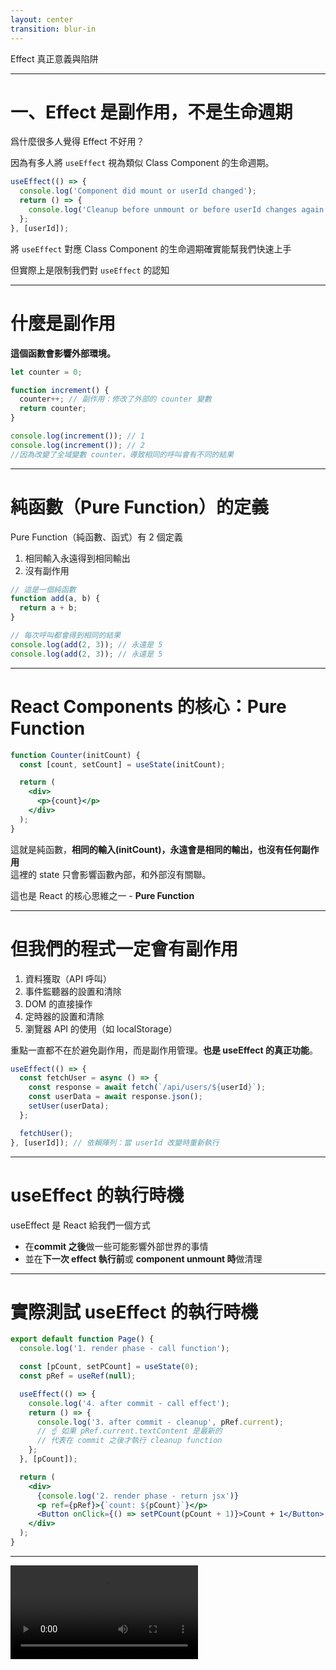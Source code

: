 ```yaml
---
layout: center
transition: blur-in
---
```


<ChapterTitle number="3" subtitle="許多工程師都沒搞懂的" >
Effect 真正意義與陷阱
</ChapterTitle>

<!--
介紹完 state 以及他的各種應用後，這個章節要介紹的也是非常常用但又不容易用好的 useEffect
-->

---

# 一、Effect 是副作用，不是生命週期

爲什麼很多人覺得 Effect 不好用？

因為有多人將 `useEffect` 視為類似 Class Component 的生命週期。

```jsx
useEffect(() => {
  console.log('Component did mount or userId changed');
  return () => {
    console.log('Cleanup before unmount or before userId changes again');
  };
}, [userId]);
```

將 `useEffect` 對應 Class Component 的生命週期確實能幫我們快速上手

<span v-mark="{color: 'var(--secondary)'}">但實際上是限制我們對 `useEffect` 的認知</span>

<!--
首先，最重要的觀念是 Effect 是副作用，不是生命週期

爲什麼很多人覺得 Effect 不好用？

因為有非常多的工程師會將 useEffect 視為類似 Class Component 的生命週期

相信很多人對 effect 的想法就是，在組件掛載或卸載後後執行某些程式。

就像這個程式碼

在過去 class component 時，我們有一組明確的生命週期函式，比如 componentDidMount、componentDidUpdate 和 componentWillUnmount。

這些函式提供了一個明確的時機點來執行某些操作。

而當 React 推出 function component 並搭配 useEffect 時，很多人自然會把它對應到 class component 的這些生命週期上。

這種理解方式雖然在某些情況下能幫助我們快速上手，但實際上是限制我們對 useEffect 的認知。所以這個章節，我想帶你們重新認識 useEffect，理解它的本質是什麼，以及如何正確地運用它。
-->

---

# 什麼是副作用

**這個函數會影響外部環境。**

```jsx
let counter = 0;

function increment() {
  counter++; // 副作用：修改了外部的 counter 變數
  return counter;
}

console.log(increment()); // 1
console.log(increment()); // 2
//因為改變了全域變數 counter，導致相同的呼叫會有不同的結果
```

<!--
在一開始標題就破梗了，我說 Effect 是副作用，不是生命週期，那很多人就會納悶，什麼是副作用，簡單說：副作用就是這個函數會影響外部環境，這邊我舉一個很簡單的例子：

比如有個全域變數  counter 以及一個函數 increment()，然後我們在 increment 裡面去修改全域變數 counter，這就讓這個函數有副作用了，因為他影響了外部環境。這可能會讓程式碼變得難以維護，因為你不清楚某些全域變數是不是被改變過了。
-->

---

# 純函數（Pure Function）的定義

Pure Function（純函數、函式）有 2 個定義

<v-clicks>

1. 相同輸入永遠得到相同輸出
2. 沒有副作用

</v-clicks>

<v-click>

```jsx
// 這是一個純函數
function add(a, b) {
  return a + b;
}

// 每次呼叫都會得到相同的結果
console.log(add(2, 3)); // 永遠是 5
console.log(add(2, 3)); // 永遠是 5
```

</v-click>

<!--
這邊要再介紹一個新名詞 — Pure Function（純函數、函式），他有 2 個定義

[click]
1. 相同輸入永遠得到相同輸出

[click]
2. 沒有副作用

[click]
我們拿這個程式碼跟上個例子比較一下，可以發現 add 這個函數只要傳入的值相同，輸出也永遠會相同，除此之外，他也沒有改變任何的外部環境，所以這就是一個純函數

所以說，有副作用的函數就叫 impure function，前陣子 functional programming 挺流行的，如果你有稍微跟到那波，相信多少會看過這些名詞，但這邊我們不深入的介紹。這邊的重點是介紹什麼是 effect 副作用。
-->

---

# React Components 的核心：Pure Function

```jsx
function Counter(initCount) {
  const [count, setCount] = useState(initCount);

  return (
    <div>
      <p>{count}</p>
    </div>
  );
}
```

<v-click>

這就是純函數，**相同的輸入(initCount)，永遠會是相同的輸出，也沒有任何副作用**
<br/>
這裡的 state 只會影響函數內部，和外部沒有關聯。

</v-click>

<v-click>

這也是 React 的核心思維之一 - **Pure Function**

</v-click>

<!--
那我們知道這個要幹嘛呢？我們稍微看一下平常的 React function：

[click]
你可以發現這不就是純函數嗎，相同的輸入(initCount)，永遠會是相同的輸出，也沒有任何副作用，這裡的 state 只會影響函數內部，和外部沒有關聯。

[click]
這也是 React 的核心思維之一 - pure function。
-->

---

# 但我們的程式一定會有副作用

<v-clicks>

1. 資料獲取（API 呼叫）
2. 事件監聽器的設置和清除
3. DOM 的直接操作
4. 定時器的設置和清除
5. 瀏覽器 API 的使用（如 localStorage）

</v-clicks>

<v-click>

重點一直都<span v-mark="{color: 'var(--secondary)', at: 6}">不在於避免副作用，而是副作用管理</span>。**也是 useEffect 的真正功能**。

</v-click>

<v-click>

```jsx
useEffect(() => {
  const fetchUser = async () => {
    const response = await fetch(`/api/users/${userId}`);
    const userData = await response.json();
    setUser(userData);
  };

  fetchUser();
}, [userId]); // 依賴陣列：當 userId 改變時重新執行
```

</v-click>

<!--
但事實上，我們的程式可以說一定是會有副作用，比如：

[click]
資料獲取（API 呼叫）

[click]
事件監聽器的設置和清除

[click]
DOM 的直接操作

[click]
定時器的設置和清除

[click]
瀏覽器 API 的使用（如 localStorage）

這些都是副作用

所以我們的重點一直都不在於避免副作用，而是副作用管理。也是 useEffect 的真正功能。

所以如果我們想要 fetch api，是不是都會用包在 useEffect 去做，像這樣
-->

---

# useEffect 的執行時機

useEffect 是 React 給我們一個方式

<v-clicks>

- 在**commit 之後**做一些可能影響外部世界的事情
- 並在**下一次 effect 執行前**或 **component unmount 時**做清理

</v-clicks>

<!--
所以說 useEffect 是 React 給我們一個方式，在「commit 之後」做一些可能影響外部世界的事情，並且在「下一次 effect 執行前或 component unmount 時」做清理

這才是 useEffect 的設計初衷。

說到這，我們可以來稍微看一下 useEffect 真正的執行時機
-->

---

# 實際測試 useEffect 的執行時機

```jsx
export default function Page() {
  console.log('1. render phase - call function');

  const [pCount, setPCount] = useState(0);
  const pRef = useRef(null);

  useEffect(() => {
    console.log('4. after commit - call effect');
    return () => {
      console.log('3. after commit - cleanup', pRef.current);
      // ☝️ 如果 pRef.current.textContent 是最新的
      // 代表在 commit 之後才執行 cleanup function
    };
  }, [pCount]);

  return (
    <div>
      {console.log('2. render phase - return jsx')}
      <p ref={pRef}>{`count: ${pCount}`}</p>
      <Button onClick={() => setPCount(pCount + 1)}>Count + 1</Button>
    </div>
  );
}
```

<!--
我們用下面這段簡單的程式碼來觀察一下整個流程：

這個 function 很簡單，一開始會先印出 1 確定組件 re-render

並用一個 state 控制組件 re-render，而 ref 是用來觀察 effect 的執行時機是在 commit 之後還是之前

如果 pRef.current.textContent 是最新的，代表在 commit 之後才執行 cleanup function

最後再 jsx 裡也用 console.log 看看是先執行 jsx 還是 effect
-->

---

<Video src="/ch-2/2.mp4" />

<!--
很有趣，可以看到順序分別是

render phase - call function

render phase - return jsx

after commit - cleanup（如果有先前的 effect）

after commit - call effect

因為 pRef.current 是最新的，代表在 commit 之後才執行 cleanup function。
-->

---

# 為什麼這個順序很重要？

些副作用必須等到畫面真的更新後才能執行，比如：

<v-clicks>

- 讀取 DOM 的位置、高度、文字（像是 pRef.current）
- 對外觸發動畫
- 設定 IntersectionObserver 等需要實體 DOM 的操作

</v-clicks>

<!--
因為有些副作用必須等到畫面真的更新後才能執行，比如：

讀取 DOM 的位置、高度、文字（像是 pRef.current）

對外觸發動畫

設定 IntersectionObserver 等需要實體 DOM 的操作

如果你在 render phase 就執行這些動作，DOM 還沒準備好，資料就會不準確

這算是一個很細節的小觀念，但了解後就不用怕面試考到 useEffect 了
-->

---
layout: center
---

# 你可能不需要 useEffect

<!--
在我們了解 useEffect 的真正意義後，我們就可以避免寫出一些不好的寫法

下面分享 2 個我最常看到誤用 useEffect 的地方
-->

---

# 錯誤場景一：在 Effect 裡面去 setState

一個搜尋功能

````md magic-move
```jsx
const [isOpen, setIsOpen] = useState(false); // 打開搜尋匡
const [search, setSearch] = useState('');
const [results, setResults] = useState([]);
const [isSearching, setIsSearching] = useState(false);
```

```jsx
useEffect(() => {
  if (!search.trim()) {
    setResults([]); // 清空結果
    return;
  }

  setIsSearching(true); // 設置搜尋中狀態

  // 延遲搜尋，避免每次按鍵都觸發
  const timeout = setTimeout(() => {
    const filteredResults = blogPosts.filter((post) =>
      post.title.includes(search)
    );

    setResults(filteredResults);
    setIsSearching(false); // 取消搜尋中狀態
  }, 300);

  // 清理函數
  return () => clearTimeout(timeout);
}, [search]);
```
````

<!--
很多時候我們會想根據某個 state 來去設置其他 state 的狀態，比如一個開發時常見的搜尋例子，會有搜尋字串、搜尋結果以及像是搜尋中等狀態。

並寫了一個基本的搜尋功能，當使用者打字時，會觸發 useEffect 來進行搜尋，並調整搜尋狀態。
-->

---

# 功能展示

<Video src="/ch-2/3-search-without-init.mp4" class="!h-[400px]" />

<!--
基本上功能沒問題

不過有個使用上的小問題，當我們打開搜尋匡時，上次的搜尋紀錄還在，導致每次都要先清空
-->

---

# 清空搜尋紀錄

現在 PM 希望我們在打開搜尋匡時，要把上次的搜尋紀錄清空

<v-click>

```jsx
useEffect(() => {
  if (isOpen) {
    setSearch('');
    setResults([]);
    setIsSearching(false);
  }
}, [isOpen]);
```

</v-click>

<!--
現在 PM 希望我們在打開搜尋匡時，要把上次的搜尋紀錄清空

所以我們需要將 state 初始化，思考一下，你們會怎麼做呢？

由於邏輯是，打開搜尋匡時 -> isOpen 為 true -> 清空紀錄

[click]

很多人直覺會用 useEffect。當 isOpen 改變時，去初始化其它 state，像這樣
-->

---

# 問題在哪？

<Video src="/ch-2/4-search-with-effect.mp4"  />

<!--
功能上是沒問題的，不過這樣寫會導致多餘的 Re-render，如果組件內部有比較消耗資源的組件 ，那就會導致畫面的 Lag。如果整個應用程式有多處多餘的 Re-render，長期累積下來，效能就會被拖累。
-->

---

# 從 Effect 的角度來看也不對

正確的邏輯是，**打開搜尋框時，初始化搜尋狀態**。

若是用 useEffect 就會變成，當 isOpen 改變時，初始化搜尋狀態

未來有其他會操控 isOpen 這個狀態，那這個 effect 的邏輯又會變得更複雜。

```jsx
useEffect(() => {
  if (isOpen) {
    setSearch('');
    setResults([]);
    setIsSearching(false);
  }
}, [isOpen]);
```

<!--
而從副作用的角度來看，這段程式碼的邏輯也不對。

正確的邏輯是，打開搜尋框時，初始化搜尋狀態。但若是用 useEffect 就會變成，當 isOpen 改變時，初始化搜尋狀態，如果未來有其他會操控 isOpen 這個狀態，那這個 effect 的邏輯又會變得更複雜。
-->

---

# 正確寫法：把邏輯放在事件裡

依照思考邏輯: 打開搜尋框時 &rarr; 初始化搜尋狀態

````md magic-move
```jsx
useEffect(() => {
  if (isOpen) {
    setSearch('');
    setResults([]);
    setIsSearching(false);
  }
}, [isOpen]);
```

```jsx
// ✅ 正確寫法，使用事件控制 state
// 如果和外部系統無關，不需要用 useEffect 控制
const handleOpenChange = (open) => {
  setIsOpen(open);

  if (isOpen) {
    setSearch('');
    setResults([]);
    setIsSearching(false);
  }
};
```
````

<v-click at="3">

### **當你使用 useEffect 時，記得多問問自己：這段 code 是在連結外部系統嗎？**

</v-click>

<!--
依照上的思考，打開搜尋匡 -> 初始化搜尋狀態，我們應該把初始化搜尋狀態的邏輯放在打開搜尋框的事件中，也就是像下面這樣：

[click]
除了邏輯上更順，也可以減少多餘的 Re-Render，也讓程式更符合事件驅動的思維。

所以每當你使用 useEffect 時，記得多問問自己：這段 code 是在連結外部系統嗎？
-->

---

# 錯誤場景二：在 effect 裡控制 UI 行為

<v-click>

希望在 Modal 打開時自動 focus 裡面的 input

````md magic-move {at:2}
```jsx
const inputRef = useRef();

useEffect(() => {
  if (isOpen) {
    inputRef.current?.focus();
  }
}, [isOpen]);
```

```jsx
{
  open && (
    <div>
      <Input type="text" autoFocus /> {/* 👈 直接使用 autoFocus 屬性 */}
      {/* ... */}
    </div>
  );
}
```
````

</v-click>

<!--
第二個常見的誤用是很多人會把一些 UI 操作也包在 useEffect 裡，例如 focus input、跳出 toast，但這些行為其實大多跟副作用無關。

這些需求看起來「像是副作用」，但其實很多情況下可以用更自然的方式處理，不一定需要 effect。

[click]
例如我們現在希望在 Modal 打開時自動 focus 裡面的 input，我們可能就會這樣寫


這段寫法雖然可行，但每次 isOpen 改變就會觸發一次 effect，即使 input 可能已經在 focus 中。而且還需要多餘的 useEffect 和 useRef。

[click]
這種場景，我們可以直接使用 input 自帶的 autoFocus 屬性。這種寫法更直觀也更好維護。
-->
